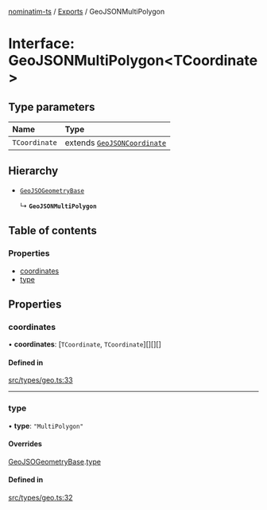 [nominatim-ts](../README.md) / [Exports](../modules.md) / GeoJSONMultiPolygon

# Interface: GeoJSONMultiPolygon<TCoordinate\>

## Type parameters

| Name | Type |
| :------ | :------ |
| `TCoordinate` | extends [`GeoJSONCoordinate`](../modules.md#geojsoncoordinate) |

## Hierarchy

- [`GeoJSOGeometryBase`](GeoJSOGeometryBase.md)

  ↳ **`GeoJSONMultiPolygon`**

## Table of contents

### Properties

- [coordinates](GeoJSONMultiPolygon.md#coordinates)
- [type](GeoJSONMultiPolygon.md#type)

## Properties

### coordinates

• **coordinates**: [`TCoordinate`, `TCoordinate`][][][]

#### Defined in

[src/types/geo.ts:33](https://github.com/blksnk/nominatim-js/blob/a025e65/src/types/geo.ts#L33)

___

### type

• **type**: ``"MultiPolygon"``

#### Overrides

[GeoJSOGeometryBase](GeoJSOGeometryBase.md).[type](GeoJSOGeometryBase.md#type)

#### Defined in

[src/types/geo.ts:32](https://github.com/blksnk/nominatim-js/blob/a025e65/src/types/geo.ts#L32)
